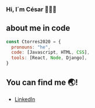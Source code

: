 ### Hi, I´m César 👋🧑‍💻

## about me in code
```js
const Ctorres2020 = {
  pronouns: "he",
  code: [Javascript, HTML, CSS],
  tools: [React, Node, Django],
}
```
## You can find me 🌏!
- [LinkedIn](https://www.linkedin.com/in/cesar-ivan-torres-front-dev/)


<!-- [![Ctorres2020 GitHub stats](https://github-readme-stats.vercel.app/api?username=ctorres2020)](https://github.com/anuraghazra/github-readme-stats) -->


<!--
**Ctorres2020/Ctorres2020** is a ✨ _special_ ✨ repository because its `README.md` (this file) appears on your GitHub profile.

Here are some ideas to get you started:

- 🔭 I’m currently working on ...
- 🌱 I’m currently learning ...
- 👯 I’m looking to collaborate on ...
- 🤔 I’m looking for help with ...
- 💬 Ask me about ...
- 📫 How to reach me: ...
- 😄 Pronouns: ...
- ⚡ Fun fact: ...
-->
